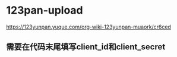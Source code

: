 # 123pan-upload
https://123yunpan.yuque.com/org-wiki-123yunpan-muaork/cr6ced
## 需要在代码末尾填写client_id和client_secret
